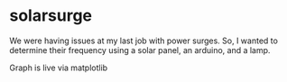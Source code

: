 # solarsurge

We were having issues at my last job with power surges.  So, I wanted to 
determine their frequency using a solar panel, an arduino, and a lamp.


Graph is live via matplotlib

